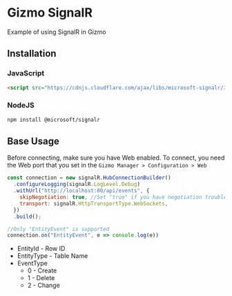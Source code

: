 # Gizmo SignalR

Example of using SignalR in Gizmo

## Installation

### JavaScript

```html
<script src="https://cdnjs.cloudflare.com/ajax/libs/microsoft-signalr/3.1.7/signalr.min.js"></script>
```

### NodeJS

```bash
npm install @microsoft/signalr
```

## Base Usage

Before connecting, make sure you have Web enabled.
To connect, you need the Web port that you set in the `Gizmo Manager > Configuration > Web`

```js
const connection = new signalR.HubConnectionBuilder()
  .configureLogging(signalR.LogLevel.Debug)
  .withUrl("http://localhost:80/api/events", {
    skipNegotiation: true, //Set "true" if you have negotiation troubles
    transport: signalR.HttpTransportType.WebSockets,
  })
  .build();

//Only "EntityEvent" is supported
connection.on("EntityEvent", e => console.log(e))
```

- EntityId - Row ID
- EntityType - Table Name
- EventType
   * 0 - Create
   * 1 - Delete
   * 2 - Change


